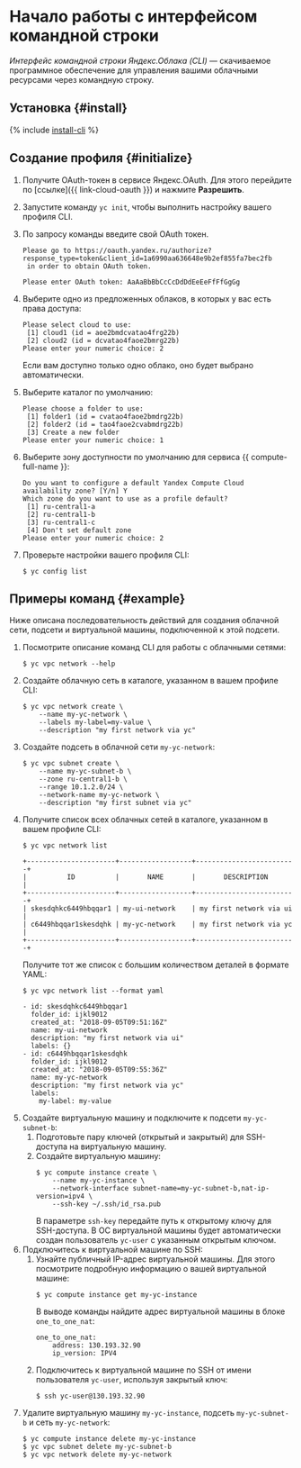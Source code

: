 # Начало работы с интерфейсом командной строки

_Интерфейс командной строки Яндекс.Облака (CLI)_ — скачиваемое программное обеспечение для управления вашими облачными ресурсами через командную строку.

## Установка {#install}

{% include [install-cli](../_includes/cli/install-cli.md) %}

## Создание профиля {#initialize}


1. Получите OAuth-токен в сервисе Яндекс.OAuth. Для этого перейдите по [ссылке]({{ link-cloud-oauth }}) и нажмите **Разрешить**.
  1. Запустите команду `yc init`, чтобы выполнить настройку вашего профиля CLI.
  1. По запросу команды введите свой OAuth токен.
     ```
     Please go to https://oauth.yandex.ru/authorize?response_type=token&client_id=1a6990aa636648e9b2ef855fa7bec2fb
      in order to obtain OAuth token.

     Please enter OAuth token: AaAaBbBbCcCcDdDdEeEeFfFfGgGg
     ```
  1. Выберите одно из предложенных облаков, в которых у вас есть права доступа:
     ```
     Please select cloud to use:
      [1] cloud1 (id = aoe2bmdcvatao4frg22b)
      [2] cloud2 (id = dcvatao4faoe2bmrg22b)
     Please enter your numeric choice: 2
     ```

     Если вам доступно только одно облако, оно будет выбрано автоматически.
  1. Выберите каталог по умолчанию:
     ```
     Please choose a folder to use:
      [1] folder1 (id = cvatao4faoe2bmdrg22b)
      [2] folder2 (id = tao4faoe2cvabmdrg22b)
      [3] Create a new folder
     Please enter your numeric choice: 1
     ```
  1. Выберите зону доступности по умолчанию для сервиса {{ compute-full-name }}:
     ```
     Do you want to configure a default Yandex Compute Cloud availability zone? [Y/n] Y
     Which zone do you want to use as a profile default?
      [1] ru-central1-a
      [2] ru-central1-b
      [3] ru-central1-c
      [4] Don't set default zone
     Please enter your numeric choice: 2
     ```
  1. Проверьте настройки вашего профиля CLI:
     ```
     $ yc config list
     ```

## Примеры команд {#example}

Ниже описана последовательность действий для создания облачной сети, подсети и виртуальной машины, подключенной к этой подсети.

1. Посмотрите описание команд CLI для работы с облачными сетями:
   ```
   $ yc vpc network --help
   ```
1. Создайте облачную сеть в каталоге, указанном в вашем профиле CLI:
   ```
   $ yc vpc network create \
       --name my-yc-network \
       --labels my-label=my-value \
       --description "my first network via yc"
   ```
1. Создайте подсеть в облачной сети `my-yc-network`:
   ```
   $ yc vpc subnet create \
       --name my-yc-subnet-b \
       --zone ru-central1-b \
       --range 10.1.2.0/24 \
       --network-name my-yc-network \
       --description "my first subnet via yc"
   ```
1. Получите список всех облачных сетей в каталоге, указанном в вашем профиле CLI:
   ```
   $ yc vpc network list

   +----------------------+------------------+-------------------------+
   |          ID          |       NAME       |       DESCRIPTION       |
   +----------------------+------------------+-------------------------+
   | skesdqhkc6449hbqqar1 | my-ui-network    | my first network via ui |
   | c6449hbqqar1skesdqhk | my-yc-network    | my first network via yc |
   +----------------------+------------------+-------------------------+
   ```
   Получите тот же список c большим количеством деталей в формате YAML:
   ```
   $ yc vpc network list --format yaml

   - id: skesdqhkc6449hbqqar1
     folder_id: ijkl9012
     created_at: "2018-09-05T09:51:16Z"
     name: my-ui-network
     description: "my first network via ui"
     labels: {}
   - id: c6449hbqqar1skesdqhk
     folder_id: ijkl9012
     created_at: "2018-09-05T09:55:36Z"
     name: my-yc-network
     description: "my first network via yc"
     labels:
       my-label: my-value
   ```
1. Создайте виртуальную машину и подключите к подсети `my-yc-subnet-b`:
   1. Подготовьте пару ключей (открытый и закрытый) для SSH-доступа на виртуальную машину.
   1. Создайте виртуальную машину:
      ```
      $ yc compute instance create \
          --name my-yc-instance \
          --network-interface subnet-name=my-yc-subnet-b,nat-ip-version=ipv4 \
          --ssh-key ~/.ssh/id_rsa.pub
      ```
      В параметре `ssh-key` передайте путь к открытому ключу для SSH-доступа. В ОС виртуальной машины будет автоматически создан пользователь `yc-user` с указанным открытым ключом.
1. Подключитесь к виртуальной машине по SSH:
   1. Узнайте публичный IP-адрес виртуальной машины. Для этого посмотрите подробную информацию о вашей виртуальной машине:
      ```
      $ yc compute instance get my-yc-instance
      ```
      В выводе команды найдите адрес виртуальной машины в блоке `one_to_one_nat`:
      ```
      one_to_one_nat:
          address: 130.193.32.90
          ip_version: IPV4
      ```
   2. Подключитесь к виртуальной машине по SSH от имени пользователя `yc-user`, используя закрытый ключ:
      ```
      $ ssh yc-user@130.193.32.90
      ```
1. Удалите виртуальную машину `my-yc-instance`, подсеть `my-yc-subnet-b` и сеть `my-yc-network`:
   ```
   $ yc compute instance delete my-yc-instance
   $ yc vpc subnet delete my-yc-subnet-b
   $ yc vpc network delete my-yc-network
   ```

